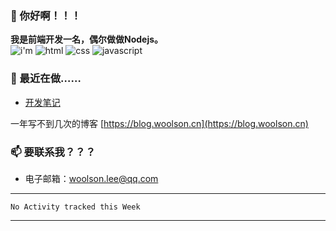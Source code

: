 <!--
**woolson/woolson** is a ✨ _special_ ✨ repository because its `README.md` (this file) appears on your GitHub profile.

Here are some ideas to get you started:

- 🔭 I’m currently working on ...
- 🌱 I’m currently learning ...
- 👯 I’m looking to collaborate on ...
- 🤔 I’m looking for help with ...
- 💬 Ask me about ...
- 📫 How to reach me: ...
- 😄 Pronouns: ...
- ⚡ Fun fact: ...
-->

### 👋  你好啊！！！

**我是前端开发一名，偶尔做做Nodejs。**<br/>
![i'm](https://woolson.github.io/npmer-badge/badge/lcri-none-none-%20%20%20%20I'm-ffffff-555555-%E7%A8%8B%E5%BA%8F%E5%91%98-ffffff-46bc99-r-f-f.svg)
![html](https://woolson.github.io/npmer-badge/badge/ilcr-none-none-%20%20%20-444-c52f2f-HTML-444-fbf5f5-r-f-f.svg)
![css](https://woolson.github.io/npmer-badge/badge/ilcr-none-none-%20%20%20-444-007ec6-CSS-444-e8eaec-r-f-f.svg)
![javascript](https://woolson.github.io/npmer-badge/badge/ilcr-none-none-%20%20%20-444-f5dd26-JavaScript-444-f8f8f0-r-f-f.svg)<br/>


### 🧲  最近在做……

- [开发笔记](https://github.com/woolson/woolson.github.io/issues)

一年写不到几次的博客 [https://blog.woolson.cn](https://blog.woolson.cn)

### 📫  要联系我？？？

- 电子邮箱：[woolson.lee@qq.com](mailto:woolson.lee@qq.com)

---
<!--START_SECTION:waka-->
```text
No Activity tracked this Week
```
<!--END_SECTION:waka-->
---
